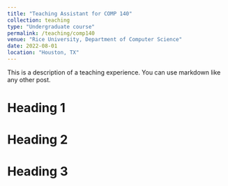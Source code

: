 ```yaml
---
title: "Teaching Assistant for COMP 140"
collection: teaching
type: "Undergraduate course"
permalink: /teaching/comp140
venue: "Rice University, Department of Computer Science"
date: 2022-08-01
location: "Houston, TX"
---
```


This is a description of a teaching experience. You can use markdown like any other post.

Heading 1
======

Heading 2
======

Heading 3
======